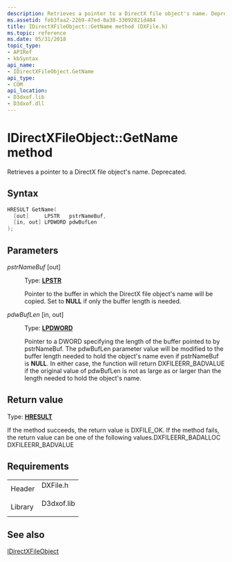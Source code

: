 ```yaml
---
description: Retrieves a pointer to a DirectX file object's name. Deprecated.
ms.assetid: feb3faa2-22b9-47ed-8a38-33092821d484
title: IDirectXFileObject::GetName method (DXFile.h)
ms.topic: reference
ms.date: 05/31/2018
topic_type: 
- APIRef
- kbSyntax
api_name: 
- IDirectXFileObject.GetName
api_type: 
- COM
api_location: 
- D3dxof.lib
- D3dxof.dll
---
```


# IDirectXFileObject::GetName method

Retrieves a pointer to a DirectX file object's name. Deprecated.

## Syntax


```C++
HRESULT GetName(
  [out]     LPSTR   pstrNameBuf,
  [in, out] LPDWORD pdwBufLen
);
```



## Parameters

<dl> <dt>

*pstrNameBuf* \[out\]
</dt> <dd>

Type: **[**LPSTR**](../winprog/windows-data-types.md)**

Pointer to the buffer in which the DirectX file object's name will be copied. Set to **NULL** if only the buffer length is needed.

</dd> <dt>

*pdwBufLen* \[in, out\]
</dt> <dd>

Type: **[**LPDWORD**](../winprog/windows-data-types.md)**

Pointer to a DWORD specifying the length of the buffer pointed to by pstrNameBuf. The pdwBufLen parameter value will be modified to the buffer length needed to hold the object's name even if pstrNameBuf is **NULL**. In either case, the function will return DXFILEERR\_BADVALUE if the original value of pdwBufLen is not as large as or larger than the length needed to hold the object's name.

</dd> </dl>

## Return value

Type: **[**HRESULT**](https://msdn.microsoft.com/library/Bb401631(v=MSDN.10).aspx)**

If the method succeeds, the return value is DXFILE\_OK. If the method fails, the return value can be one of the following values.DXFILEERR\_BADALLOC DXFILEERR\_BADVALUE

## Requirements



|                    |                                                                                       |
|--------------------|---------------------------------------------------------------------------------------|
| Header<br/>  | <dl> <dt>DXFile.h</dt> </dl>   |
| Library<br/> | <dl> <dt>D3dxof.lib</dt> </dl> |



## See also

<dl> <dt>

[IDirectXFileObject](idirectxfileobject.md)
</dt> </dl>

 

 
